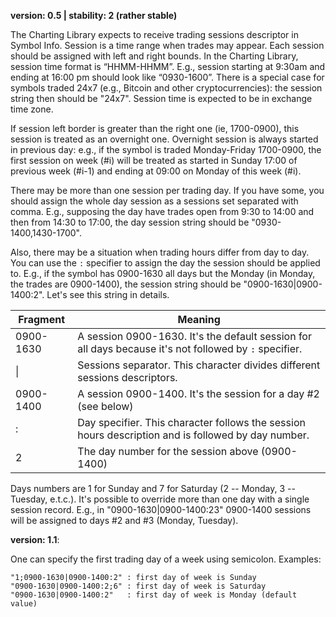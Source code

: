 **version: 0.5 | stability: 2 (rather stable)**

The Charting Library expects to receive trading sessions descriptor in Symbol Info. Session is a time range when trades may appear. Each session should be assigned with left and right bounds. In the Charting Library, session time format is “HHMM-HHMM”. E.g., session starting at 9:30am and ending at 16:00 pm should look like “0930-1600”. There is a special case for symbols traded 24x7 (e.g., Bitcoin and other cryptocurrencies): the session string then should be "24x7". Session time is expected to be in exchange time zone.

If session left border is greater than the right one (ie, 1700-0900), this session is treated as an overnight one. Overnight session is always started in previous day: e.g., if the symbol is traded Monday-Friday 1700-0900, the first session on week (#i) will be treated as started in Sunday 17:00 of previous week (#i-1) and ending at 09:00 on Monday of this week (#i).

There may be more than one session per trading day. If you have some, you should assign the whole day session as a sessions set separated with comma. E.g., supposing the day have trades open from 9:30 to 14:00 and then from 14:30 to 17:00, the day session string should be "0930-1400,1430-1700".

Also, there may be a situation when trading hours differ from day to day. You can use the `:` specifier to assign the day the session should be applied to. E.g., if the symbol has 0900-1630 all days but the Monday (in Monday, the trades are 0900-1400), the session string should be "0900-1630|0900-1400:2". Let's see this string in details.


Fragment | Meaning
---------|--------
0900-1630|A session 0900-1630. It's the default session for all days because it's not followed by `:` specifier.
\||Sessions separator. This character divides different sessions descriptors.
0900-1400|A session 0900-1400. It's the session for a day #2 (see below)
:|Day specifier. This character follows the session hours description and is followed by day number.
2|The day number for the session above (0900-1400)


Days numbers are 1 for Sunday and 7 for Saturday (2 -- Monday, 3 -- Tuesday, e.t.c.). It's possible to override more than one day with a single session record. E.g., in "0900-1630|0900-1400:23" 0900-1400 sessions will be assigned to days #2 and #3 (Monday, Tuesday).

**version: 1.1**:

One can specify the first trading day of a week using semicolon. Examples:
```
"1;0900-1630|0900-1400:2" : first day of week is Sunday
"0900-1630|0900-1400:2;6" : first day of week is Saturday
"0900-1630|0900-1400:2"   : first day of week is Monday (default value)
```